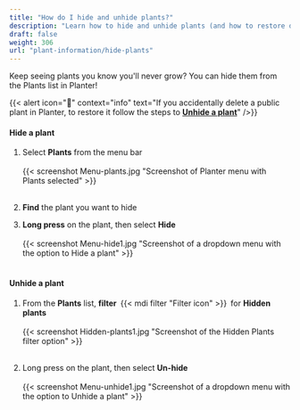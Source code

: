 ```yaml
---
title: "How do I hide and unhide plants?"
description: "Learn how to hide and unhide plants (and how to restore deleted public plants)"
draft: false
weight: 306
url: "plant-information/hide-plants"
---
```


Keep seeing plants you know you'll never grow?  You can hide them from the Plants list in Planter!

{{< alert icon="🥕" context="info" text="If you accidentally delete a public plant in Planter, to restore it follow the steps to [**Unhide a plant**](.../#unhide-a-plant)" />}}

#### Hide a plant
1. Select **Plants** from the menu bar<br /><br />
{{< screenshot Menu-plants.jpg "Screenshot of Planter menu with Plants selected" >}}<br /><br />

2. **Find** the plant you want to hide

3. **Long press** on the plant, then select **Hide**<br /><br />
{{< screenshot Menu-hide1.jpg "Screenshot of a dropdown menu with the option to Hide a plant" >}}<br /><br />

#### Unhide a plant
1. From the **Plants** list, **filter** {{< mdi filter "Filter icon" >}} for **Hidden plants**<br /><br />
{{< screenshot Hidden-plants1.jpg "Screenshot of the Hidden Plants filter option" >}}<br /><br />

2. Long press on the plant, then select **Un-hide**<br /><br />
{{< screenshot Menu-unhide1.jpg "Screenshot of a dropdown menu with the option to Unhide a plant" >}}
